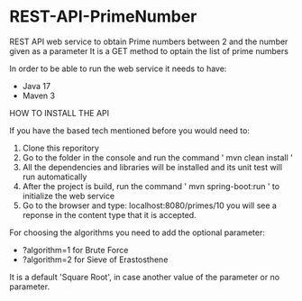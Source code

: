 # REST-API-PrimeNumber
REST API web service to obtain Prime numbers between 2 and the number given as a parameter
It is a GET method to optain the list of prime numbers



In order to be able to run the web service it needs to have:

- Java 17
- Maven 3


HOW TO INSTALL THE API 

If you have the based tech mentioned before you would need to:

1) Clone this reporitory
2) Go to the folder in the console and run the command  ' mvn clean install ' 
3) All the dependencies and libraries will be installed and its unit test will run automatically
4) After the project is build, run the command ' mvn spring-boot:run ' to initialize the web service
5) Go to the browser and type: localhost:8080/primes/10 you will see a reponse in the content type that it is accepted.

For choosing the algorithms you need to add the optional parameter: 
   - ?algorithm=1 for Brute Force
   - ?algorithm=2 for Sieve of Erastosthene 
  
It is a default 'Square Root', in case another value of the parameter or no parameter.



